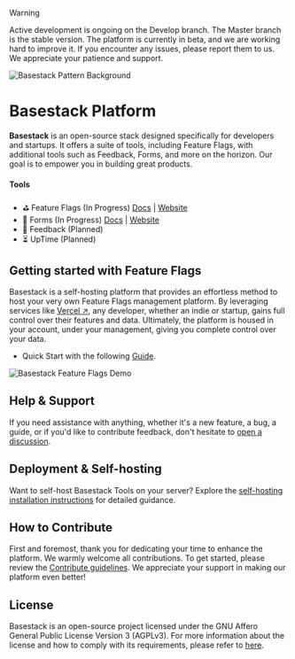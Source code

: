 > [!WARNING]  
> Active development is ongoing on the Develop branch. The Master branch is the stable version. The platform is currently in beta, and we are working hard to improve it. If you encounter any issues, please report them to us. We appreciate your patience and support.

![Basestack Pattern Background](https://i.imgur.com/Cund9sW.jpg)

# Basestack Platform

**Basestack** is an open-source stack designed specifically for developers and startups. It offers a suite of tools, including Feature Flags, with additional tools such as Feedback, Forms, and more on the horizon. Our goal is to empower you in building great products.

#### Tools

- ⛳ Feature Flags (In Progress) [Docs](https://docs.basestack.co/feature-flags) | [Website](https://basestack.co/)
- 📄 Forms (In Progress) [Docs](https://docs.basestack.co/forms) | [Website](https://basestack.co/)
- 💬 Feedback (Planned)
- ⏳ UpTime (Planned)

## Getting started with Feature Flags

Basestack is a self-hosting platform that provides an effortless method to host your very own Feature Flags management platform. By leveraging services like [Vercel ↗](https://vercel.com/), any developer, whether an indie or startup, gains full control over their features and data. Ultimately, the platform is housed in your account, under your management, giving you complete control over your data.

- Quick Start with the following [Guide](https://docs.basestack.co/feature-flags#quick-start).

![Basestack Feature Flags Demo](https://i.imgur.com/Oq3YxXR.gif)

## Help & Support

If you need assistance with anything, whether it's a new feature, a bug, a guide, or if you'd like to contribute feedback, don't hesitate to [open a discussion](https://github.com/basestack-co/basestack/discussions).

## Deployment & Self-hosting

Want to self-host Basestack Tools on your server? Explore the [self-hosting installation instructions](https://docs.basestack.co/feature-flags/deployment) for detailed guidance.

## How to Contribute

First and foremost, thank you for dedicating your time to enhance the platform. We warmly welcome all contributions. To get started, please review the [Contribute guidelines](https://docs.basestack.co/contributing). We appreciate your support in making our platform even better!

## License

Basestack is an open-source project licensed under the GNU Affero General Public License Version 3 (AGPLv3). For more information about the license and how to comply with its requirements, please refer to [here](https://docs.basestack.co/license).
